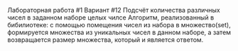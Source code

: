 Лабораторная работа #1
Вариант #12
Подсчёт количества различных чисел в заданном наборе целых чилсе
Алгоритм, реализованный в бибилиотеке: с помощью помещения чисел из набора в множество(set), формируется множества из уникальных чисел в данном наборе, а затем возвращается размер множества, который и является ответом.
